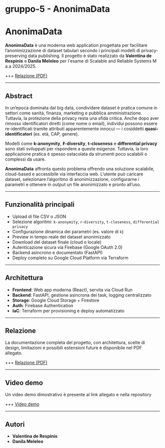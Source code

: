 # gruppo-5 - AnonimaData

# AnonimaData

**AnonimaData** è una moderna web application progettata per facilitare l’anonimizzazione di dataset tabulari secondo i principali modelli di privacy-preserving data publishing. Il progetto è stato realizzato da **Valentina de Respinis** e **Danila Meleleo** per l'esame di Scalable and Reliable Systems M a.a 2024/2025.

+++ [Relazione (PDF)](./AnonimaData_report.pdf)

---

## Abstract

In un’epoca dominata dal big data, condividere dataset è pratica comune in settori come sanità, finanza, marketing e pubblica amministrazione. Tuttavia, la protezione della privacy resta una sfida critica. Anche dopo aver rimosso identificatori diretti (come nome o email), individui possono essere re-identificati tramite attributi apparentemente innocui — i cosiddetti **quasi-identificatori** (es. età, CAP, genere).

Modelli come **k-anonymity**, **ℓ-diversity**, **t-closeness** e **differential privacy** sono stati sviluppati per rispondere a queste esigenze. Tuttavia, la loro applicazione pratica è spesso ostacolata da strumenti poco scalabili o complessi da usare.

**AnonimaData** affronta questo problema offrendo una soluzione scalabile, cloud-based e accessibile via interfaccia web. L’utente può caricare dataset, selezionare l’algoritmo di anonimizzazione, configurarne i parametri e ottenere in output un file anonimizzato e pronto all’uso.

---

## Funzionalità principali

- Upload di file CSV o JSON
- Selezione algoritmi: `k-anonymity`, `ℓ-diversity`, `t-closeness`, `differential privacy`
- Configurazione dinamica dei parametri (es. valore di `k`)
- Preview in tempo reale del dataset anonimizzato
- Download del dataset finale (cloud o locale)
- Autenticazione sicura via Firebase (Google OAuth 2.0)
- Backend asincrono e documentato (FastAPI)
- Deploy completo su Google Cloud Platform via Terraform

---

## Architettura

- **Frontend**: Web app moderna (React), servita via Cloud Run
- **Backend**: FastAPI, gestione asincrona dei task, logging centralizzato
- **Storage**: Google Cloud Storage + Firestore
- **Auth**: Firebase Authentication
- **IaC**: Terraform per provisioning e deploy automatizzato

---

## Relazione

La documentazione completa del progetto, con architettura, scelte di design, limitazioni e possibili estensioni future è disponibile nel PDF allegato.

+++ [Relazione (PDF)](./AnonimaData_report.pdf)


---

## Video demo

Un video demo dimostrativo è presente al link allegato e nella repository

+++ [Video demo](./presentazione/VideoAnonimaData.mp4)

---

## Autori

- **Valentina de Respinis**
- **Danila Meleleo**



